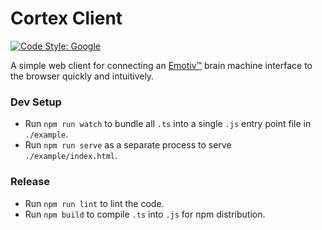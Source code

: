 # Cortex Client
[![Code Style: Google](https://img.shields.io/badge/code%20style-google-blueviolet.svg)](https://github.com/google/gts)

A simple web client for connecting an [Emotiv™](https://www.emotiv.com/) brain machine interface to the browser quickly and intuitively.

### Dev Setup
* Run `npm run watch` to bundle all `.ts` into a single `.js` entry point file in `./example`.
* Run `npm run serve` as a separate process to serve `./example/index.html`.

### Release
* Run `npm run lint` to lint the code.
* Run `npm build` to compile `.ts` into `.js` for npm distribution.
